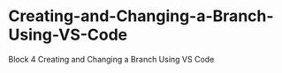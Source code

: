 # Creating-and-Changing-a-Branch-Using-VS-Code
Block 4 Creating and Changing a Branch Using VS Code
